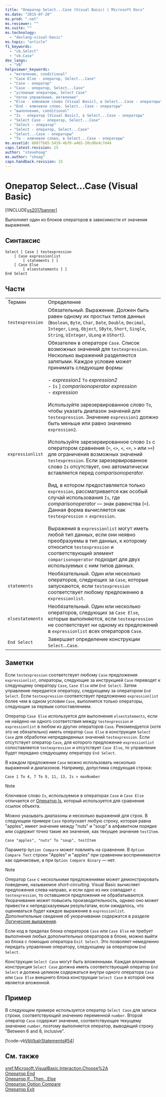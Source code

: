 ```yaml
---
title: "Оператор Select...Case (Visual Basic) | Microsoft Docs"
ms.date: "2015-07-20"
ms.prod: ".net"
ms.reviewer: ""
ms.suite: ""
ms.technology: 
  - "devlang-visual-basic"
ms.topic: "article"
f1_keywords: 
  - "vb.Select"
  - "vb.Case"
dev_langs: 
  - "VB"
helpviewer_keywords: 
  - "ветвление, conditional"
  - "Case Else - оператор, Select...Case"
  - "Case - оператор"
  - "Case - оператор, Select...Case"
  - "условные операторы, Select Case"
  - "поток управления, ветвление"
  - "Else - ключевое слово [Visual Basic], в Select...Case - операторы"
  - "End - ключевое слово, Select...Case - операторы"
  - "выполнение, conditional"
  - "Is - оператор [Visual Basic], в Select...Case - операторы"
  - "Select Case - оператор, Select...Case"
  - "Select - оператор"
  - "Select - оператор, Select...Case"
  - "Select...Case - операторы"
  - "To - ключевое слово, в Select...Case - операторы"
ms.assetid: 68877b65-5419-4bf0-a465-20cd0e4c7d44
caps.latest.revision: 15
author: "stevehoag"
ms.author: "shoag"
caps.handback.revision: 15
---
```

# Оператор Select...Case (Visual Basic)
[!INCLUDE[vs2017banner](../../../visual-basic/includes/vs2017banner.md)]

Выполняет один из блоков операторов в зависимости от значения выражения.  
  
## Синтаксис  
  
```  
Select [ Case ] testexpression  
    [ Case expressionlist  
        [ statements ] ]  
    [ Case Else  
        [ elsestatements ] ]  
End Select  
```  
  
## Части  
  
|||  
|-|-|  
|Термин|Определение|  
|`testexpression`|Обязательный.  Выражение.  Должен быть равен одному их простых типов данных \(`Boolean`, `Byte`, `Char`, `Date`, `Double`, `Decimal`, `Integer`, `Long`, `Object`, `SByte`, `Short`, `Single`, `String`, `UInteger`, `ULong` и `UShort`\).|  
|`expressionlist`|Обязателен в операторе `Case`.  Список возможных значений для `testexpression`.  Несколько выражений разделяются запятыми.  Каждое условие может принимать следующие формы:<br /><br /> -   *expression1* `To` *expression2*<br />-   `Is` \] *comparisonoperator* *expression*<br />-   *expression*<br /><br /> Используйте зарезервированное слово `To`, чтобы указать диапазон значений для `testexpression`.  Значение `expression1` должно быть меньше или равно значению `expression2`.<br /><br /> Используйте зарезервированное слово `Is` с оператором сравнения \(`=`, `<>`, `<`, `<=`, `>` или `>=`\) для ограничения возможных значений `testexpression`.  Если зарезервированное слово `Is` отсутствует, оно автоматически вставляется перед *comparisonoperator*.<br /><br /> Вид, в котором предоставляется только `expression`, рассматривается как особый случай использования `Is`, где *comparisonoperator* — знак равенства \(`=`\).  Данная форма вычисляется как `testexpression` \= `expression`.<br /><br /> Выражения в `expressionlist` могут иметь любой тип данных, если они неявно преобразуемы в тип данных, к которому относится `testexpression` и соответствующий элемент `comparisonoperator` подходит для двух используемых с ним типов данных.|  
|`statements`|Необязательный.  Один или несколько операторов, следующих за `Case`, которые запускаются, если `testexpression` соответствует любому предложению в `expressionlist`.|  
|`elsestatements`|Необязательный.  Один или несколько операторов, следующих за `Case Else`, которые выполняются, если `testexpression` не соответствует ни одному из предложений в `expressionlist` всех операторов `Case`.|  
|`End Select`|Завершает определение конструкции `Select`...`Case`.|  
  
## Заметки  
 Если `testexpression` соответствует любому `Case` предложения `expressionlist`, операторы, следующие за инструкцией `Case` переводят к следующему оператору `Case`, `Case Else` или `End Select`.  Затем управление передается оператору, следующему за оператором `End Select`.  Если `testexpression` соответствует предложению `expressionlist` более чем в одном условии `Case`, выполнятся только операторы, следующие за первым сопоставлением.  
  
 Оператор `Case Else` используется для выполнения `elsestatements`, если не найдено ни одного соответствия между `testexpression` и `expressionlist` в любом из других операторов `Case`.  Рекомендуется \(хотя это не обязательно\) иметь оператор `Case Else` в конструкции `Select Case` для обработки непредвиденных значений `testexpression`.  Если отсутствует оператор `Case`, для которого предложение `expressionlist` сопоставляется `testexpression` и отсутствует `Case Else`, то управление будет передано следующему оператору `End Select`.  
  
 В каждом предложении `Case` можно использовать несколько выражений и диапазонов.  Например, допустима следующая строка:  
  
 `Case 1 To 4, 7 To 9, 11, 13, Is > maxNumber`  
  
> [!NOTE]
>  Ключевое слово `Is`, используемое в операторах `Case` и `Case Else` отличается от [Оператор Is](../../../visual-basic/language-reference/operators/is-operator.md), который используется для сравнения ссылок объекта.  
  
 Можно указывать диапазоны и несколько выражений для строк.  В следующем примере `Case` пропускает любую строку, которая равна "apples", имеет значение между "nuts" и "soup" в алфавитном порядке или содержит точно такие же значения, как текущее значение `testItem`.  
  
 `Case "apples", "nuts" To "soup", testItem`  
  
 Параметр `Option Compare` может повлиять на сравнение.  В `Option Compare Text` строки "Apples" и "apples" при сравнении воспринимаются как одинаковые, а при `Option Compare Binary` — нет.  
  
> [!NOTE]
>  Оператор `Case` с несколькими предложениями может демонстрировать поведение, называемое *short\-circuiting*.  Visual Basic вычисляет предложения слева направо, и если одно из них совпадает с `testexpression`, то оставшиеся предложения не обрабатываются.  Укорачивание может повысить производительность, однако оно может привести к непредсказуемым результатам, если ожидалось, что оцениваться будет каждое выражение в `expressionlist`.  Дополнительные сведения об укорачивании содержатся в разделе [Логические выражения](../../../visual-basic/programming-guide/language-features/operators-and-expressions/boolean-expressions.md).  
  
 Если код в пределах блока операторов `Case` или `Case Else` не требует выполнения любых дополнительных операторов в блоке, можно выйти из блока с помощью оператора `Exit Select`.  Это позволяет немедленно передать управление оператору, следующему за оператором `End Select`.  
  
 Конструкции `Select Case` могут быть вложенными.  Каждая вложенная конструкция `Select Case` должна иметь соответствующий оператор `End Select` и должна целиком содержаться внутри одного оператора `Case` или `Case Else` внешнего блока конструкции `Select Case` в которой она является вложенной.  
  
## Пример  
 В следующем примере используется оператор `Select Case` для записи строки, соответствующей значению переменной `number`.  Второй оператор `Case` содержит значение, соответствующее текущему значению `number`, поэтому выполняется оператор, выводящий строку "Between 6 and 8, inclusive".  
  
 [!code-vb[VbVbalrStatements#54](../../../visual-basic/language-reference/error-messages/codesnippet/VisualBasic/select-case-statement_1.vb)]  
  
## См. также  
 <xref:Microsoft.VisualBasic.Interaction.Choose%2A>   
 [Оператор End](../../../visual-basic/language-reference/statements/end-statement.md)   
 [Оператор If...Then...Else](../../../visual-basic/language-reference/statements/if-then-else-statement.md)   
 [Оператор Option Compare](../../../visual-basic/language-reference/statements/option-compare-statement.md)   
 [Оператор Exit](../../../visual-basic/language-reference/statements/exit-statement.md)